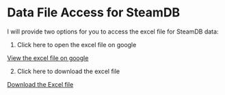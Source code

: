 # **Data File Access for SteamDB**

I will provide two options for you to access the excel file for SteamDB data:
1) Click here to open the excel file on google
   
[View the excel file on google](https://docs.google.com/spreadsheets/d/1xwX4v33SNmoA6eU41zR2Ox2pVIs-ea4t/edit?gid=808147749#gid=808147749)

2) Click here to download the excel file
   
[Download the Excel file](https://raw.githubusercontent.com/YavuzCanAtalay/DSA210_TermProject/main/SteamDBGameData.xlsx)
